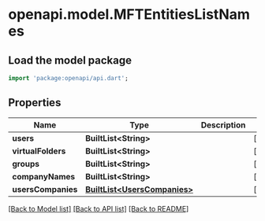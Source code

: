 # openapi.model.MFTEntitiesListNames

## Load the model package
```dart
import 'package:openapi/api.dart';
```

## Properties
Name | Type | Description | Notes
------------ | ------------- | ------------- | -------------
**users** | **BuiltList&lt;String&gt;** |  | [optional] 
**virtualFolders** | **BuiltList&lt;String&gt;** |  | [optional] 
**groups** | **BuiltList&lt;String&gt;** |  | [optional] 
**companyNames** | **BuiltList&lt;String&gt;** |  | [optional] 
**usersCompanies** | [**BuiltList&lt;UsersCompanies&gt;**](UsersCompanies.md) |  | [optional] 

[[Back to Model list]](../README.md#documentation-for-models) [[Back to API list]](../README.md#documentation-for-api-endpoints) [[Back to README]](../README.md)


